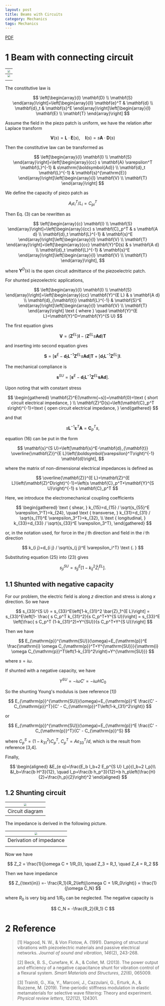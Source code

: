 ```yaml
---
layout: post
title: Beams with Circuits
category: Mechanics
tags: Mechanics
---
```


<a href="/assets/notes/2024-10-13-Beams with Circuit.pdf">PDF</a>

# 1 Beam with connecting circuit

| <img src="https://raw.githubusercontent.com/wangshaoyun/image/master/202410271639035.png" style="zoom:50%;" /> |
| :----------------------------------------------------------: |
| <img src="https://raw.githubusercontent.com/wangshaoyun/image/master/202410271639648.png" style="zoom:50%;" /> |
|                                                              |

The constitutive law is

$$ 
\left[\begin{array}{l}
\mathbf{D} \\
\mathbf{S}
\end{array}\right]=\left[\begin{array}{ll}
\mathbf{e}^T & \mathbf{d} \\
\mathbf{d}_t & \mathbf{s}^E
\end{array}\right]\left[\begin{array}{l}
\mathbf{E} \\
\mathbf{T}
\end{array}\right]
$$ 

Assume the field in the piezo patch is uniform, we have the relation after Laplace transform

$$ 
\mathbf{V}(s)=\mathbf{L} \cdot \mathbf{E}(s), \quad \mathbf{I}(s)=s \mathbf{A} \cdot \mathbf{D}(s)
$$ 

Then the constitutive law can be transformed as

$$ 
\left[\begin{array}{l}
\mathbf{I} \\
\mathbf{S}
\end{array}\right]=\left[\begin{array}{cc}
s \mathbf{A} \varepsilon^T \mathbf{L}^{-1} & s\mathrm{\boldsymbol{Ad}} \\
\mathbf{d}_t \mathbf{L}^{-1} & \mathbf{s}^{\mathrm{E}}
\end{array}\right]\left[\begin{array}{l}
\mathbf{V} \\
\mathbf{T}
\end{array}\right]
$$ 

We define the capacity of piezo patch as

$$ 
A_i \varepsilon_i^T / L_i=C_{p i}^T
$$ 

Then Eq. (3) can be rewritten as

$$ 
\left[\begin{array}{c}
\mathbf{I} \\
\mathbf{S}
\end{array}\right]=\left[\begin{array}{cc}
s \mathbf{C}_p^T & s \mathbf{A d} \\
\mathbf{d}_t \mathbf{L}^{-1} & \mathbf{s}^E
\end{array}\right]\left[\begin{array}{l}
\mathbf{V} \\
\mathbf{T}
\end{array}\right]=\left[\begin{array}{cc}
\mathbf{Y}^D(s) & s \mathbf{A d} \\
\mathbf{d}_t \mathbf{L}^{-1} & \mathbf{s}^E
\end{array}\right]\left[\begin{array}{l}
\mathbf{V} \\
\mathbf{T}
\end{array}\right],
$$ 

where $\mathbf{Y}^D(s)$ is the open circuit admittance of the piezoelectric patch.

For shunted piezoelectric applications, 

$$ 
\left[\begin{array}{l}
\mathbf{I} \\
\mathbf{S}
\end{array}\right]=\left[\begin{array}{cc}
\mathbf{Y}^{E L} & s \mathbf{A d} \\
\mathbf{d}_{\mathbf{t}} \mathbf{L}^{-1} & \mathbf{S}^E
\end{array}\right]\left[\begin{array}{l}
\mathbf{V} \\
\mathbf{T}
\end{array}\right] \text { where } \quad \mathbf{Y}^{E L}=\mathbf{Y}^D+\mathbf{Y}^{S U}
$$ 



The first equation gives

$$ 
\mathbf{V}=\left(\mathbf{Z}^{E L}\right) \mathbf{I}-\left(\mathbf{Z}^{E L} s \mathbf{A d}\right) \mathbf{T}
$$ 

and inserting into second equation gives

$$ 
\mathbf{S}=\left[\mathbf{s}^E-\mathbf{d}_t \mathbf{L}^{-1} \mathbf{Z}^{E L} s \mathbf{A d}\right] \mathbf{T}+\left[\mathbf{d}_t \mathbf{L}^{-1} \mathbf{Z}^{E L}\right] \mathbf{I} .
$$ 

The mechanical compliance is

$$ 
\mathbf{s}^{S U}=\left[\mathbf{s}^E-\mathbf{d}_t \mathbf{L}^{-1} \mathbf{Z}^{E L} \boldsymbol{s A d}\right] .
$$ 

Upon noting that with constant stress

$$ 
\begin{gathered}
\mathbf{Z}^E(\mathrm{~s})=\mathbf{0}=\text { short circuit electrical impedance, } \\
\mathbf{Z}^D(s)=\left(\mathbf{C}_p^T s\right)^{-1}=\text { open circuit electrical impedance, }
\end{gathered}
$$ 

and that

$$ 
s \mathbf{L}^{-1} \boldsymbol{\varepsilon}^T \mathbf{A}=\mathbf{C}_p^T s,
$$ 

equation (16) can be put in the form

$$ 
\mathbf{s}^{S U}=\left[\mathbf{s}^E-\mathbf{d}_{\mathbf{t}} \overline{\mathbf{Z}}^{E L}\left(\boldsymbol{\varepsilon}^T\right)^{-1} \mathbf{d}\right],
$$ 

where the matrix of non-dimensional electrical impedances is defined as

$$ 
\overline{\mathbf{Z}}^{E L}=\mathbf{Z}^{E L}\left(\mathbf{Z}^D\right)^{-1}=\left(s \mathbf{C}_p^T+\mathbf{Y}^{S U}\right)^{-1} s \mathbf{C}_p^T
$$ 

Here, we introduce the electromechanical coupling coefficients

$$ 
\begin{gathered}
\text { shear, } k_{15}=d_{15} / \sqrt{s_{55}^E \varepsilon_1^T}=k_{24}, \quad \text { transverse, } k_{31}=d_{31} / \sqrt{s_{11}^E \varepsilon_3^T}=k_{32}, \\
\text { longitudinal, } k_{33}=d_{33} / \sqrt{s_{33}^E \varepsilon_3^T},
\end{gathered}
$$ 

or, in the notation used, for force in the $j$ th direction and field in the $i$ th direction

$$ 
k_{i j}=d_{i j} / \sqrt{s_{j j}^E \varepsilon_i^T} \text {. }
$$ 


Substituting equation (25) into (23) gives

$$ 
s_{j i}^{S U}=s_{j j}^E\left[1-k_{i j}^2 \bar{Z}_i^{E L}\right] .
$$ 


## 1.1 Shunted with negative capacity

For our problem, the electric field is along $z$ direction and stress is along $x$ direction. So we have

$$ 
s_{33}^{S U} = s_{33}^E\left[1-k_{31}^2 \bar{Z}_1^{E L}\right] = s_{33}^E\left[1- \frac{ s C_p^T k_{31}^2}{s C_p^T+Y^{S U}}\right] = s_{33}^E \left[\frac{ s C_p^T (1-k_{31}^2)+Y^{SU}}{s C_p^T+Y^{S U}}\right]
$$ 

Then we have 

$$ 
E_{\mathrm{p}}^{\mathrm{SU}}(\omega)=E_{\mathrm{p}}^E \frac{\mathrm{i} \omega C_{\mathrm{p}}^T+Y^{\mathrm{SU}}}{\mathrm{i} \omega C_{\mathrm{p}}^T\left(1-k_{31}^2\right)+Y^{\mathrm{SU}}}
$$ 

where $s=i\omega$.

If shunted with a negative capacity, we have

$$ 
Y^{SU} = -i\omega C'=-i\omega H C_0
$$ 

So the shunting Young's modulus is (see reference [1])

$$ 
E_{\mathrm{p}}^{\mathrm{SU}}(\omega)=E_{\mathrm{p}}^E \frac{C' - C_{\mathrm{p}}^T}{C' - C_{\mathrm{p}}^T\left(1-k_{31}^2\right)}
$$ 

or

$$ 
E_{\mathrm{p}}^{\mathrm{SU}}(\omega)=E_{\mathrm{p}}^E \frac{C' - C_{\mathrm{p}}^T}{C' - C_{\mathrm{p}}^S}
$$ 

where $C_p^S = (1-k_{31}^2)C_p^T, \ C_{p}^T =  A \varepsilon_{33}^T / d$, which is the result from reference [3,4].

Finally, 

$$ 
\begin{aligned}
&E_{e q}=\frac{E_b I_b+2 E_p^{S U} I_p}{I_b+2 I_p}\\
&I_b=\frac{b H^3}{12}, \quad I_p=\frac{b h_p^3}{12}+b h_p\left(\frac{H}{2}+\frac{h_p}{2}\right)^2
\end{aligned}
$$ 






## 1.2 Shunting circuit

| <img src="https://raw.githubusercontent.com/wangshaoyun/image/master/202410271640962.png" style="zoom:50%;" /> |
| :----------------------------------------------------------: |
|                       Circuit diagram                        |

The impedance is derived in the following picture.

| <img src="https://raw.githubusercontent.com/wangshaoyun/image/master/202410271640864.png" style="zoom:50%;" /> |
| :----------------------------------------------------------: |
|                   Derivation of impedance                    |
|                                                              |

Now we have

$$ 
Z_2 = \frac{1}{j\omega C + 1/R_0}, \quad Z_3 = R_1, \quad Z_4 = R_2
$$ 

Then we have impedance 

$$ 
Z_{\text{in}} =- \frac{R_1}{R_2\left(j\omega C + 1/R_0\right)} = \frac{1}{j\omega C_N}
$$ 

where $R_0$ is very big and $1/R_0$ can be neglected. The negative capacity is

$$ 
C_N = -\frac{R_2}{R_1} C
$$ 






# 2 Reference

> [1] Hagood, N. W., & Von Flotow, A. (1991). Damping of structural vibrations with piezoelectric materials and passive electrical networks. *Journal of sound and vibration*, *146*(2), 243-268.
>
> [2] Beck, B. S., Cunefare, K. A., & Collet, M. (2013). The power output and efficiency of a negative capacitance shunt for vibration control of a flexural system. *Smart Materials and Structures*, *22*(6), 065009.
>
> [3] Trainiti, G., Xia, Y., Marconi, J., Cazzulani, G., Erturk, A., & Ruzzene, M. (2019). Time-periodic stiffness modulation in elastic metamaterials for selective wave filtering: Theory and experiment. *Physical review letters*, *122*(12), 124301.